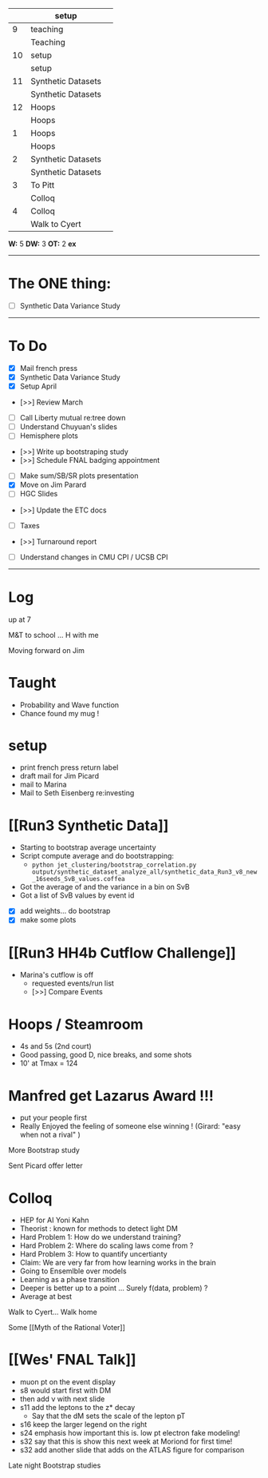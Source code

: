 
|     | setup              |     |
| --- | ------------------ | --- |
| 9   | teaching           |     |
|     | Teaching           |     |
| 10  | setup              |     |
|     | setup              |     |
| 11  | Synthetic Datasets |     |
|     | Synthetic Datasets |     |
| 12  | Hoops              |     |
|     | Hoops              |     |
| 1   | Hoops              |     |
|     | Hoops              |     |
| 2   | Synthetic Datasets |     |
|     | Synthetic Datasets |     |
| 3   | To Pitt            |     |
|     | Colloq             |     |
| 4   | Colloq             |     |
|     | Walk to Cyert      |     |

**W:** 5
**DW:** 3 
**OT:** 2
**ex** 

---
# The ONE thing: 
- [ ] Synthetic Data Variance Study

---
# To Do

- [x] Mail french press
- [x] Synthetic Data Variance Study
- [x] Setup April
- [>>] Review March
- [ ] Call Liberty mutual re:tree down
- [ ] Understand Chuyuan's slides
- [ ] Hemisphere plots 
- [>>] Write up bootstraping study
- [>>] Schedule FNAL badging appointment
- [ ] Make sum/SB/SR plots presentation
- [x] Move on Jim Parard
- [ ] HGC Slides
- [>>] Update the ETC docs
- [ ] Taxes
- [>>] Turnaround report
- [ ] Understand changes in CMU CPI / UCSB CPI

---

# Log

up at 7

M&T to school ... H with me

Moving forward on Jim

# Taught
- Probability and Wave function 
- Chance found my mug !

# setup
- print french press return label
- draft mail for Jim Picard
- mail to Marina
- Mail to Seth Eisenberg re:investing

# [[Run3 Synthetic Data]]
- Starting to bootstrap average uncertainty 
- Script compute average and do bootstrapping:
	- `python jet_clustering/bootstrap_correlation.py output/synthetic_dataset_analyze_all/synthetic_data_Run3_v8_new_16seeds_SvB_values.coffea `
- Got the average of and the variance in a bin on SvB 
- Got a list of SvB values by event id
- [x] add weights... do bootstrap
- [x] make some plots

# [[Run3 HH4b Cutflow Challenge]]
- Marina's cutflow is off
	- requested events/run list
	- [>>] Compare Events

# Hoops / Steamroom
- 4s and 5s (2nd court)
- Good passing, good D, nice breaks, and some shots 
- 10' at Tmax = 124

# Manfred get Lazarus Award !!!
- put your people first 
- Really Enjoyed the feeling of someone else winning !  (Girard: "easy when not a rival" )

More Bootstrap study

Sent Picard offer letter

# Colloq 
- HEP for AI Yoni Kahn
- Theorist : known for methods to detect light DM
- Hard Problem 1: How do we understand training?
- Hard Problem 2: Where do scaling laws come from ?
- Hard Problem 3: How to quantify uncertianty 
- Claim: We are very far from how learning works in the brain
- Going to Ensemlble over models
- Learning as a phase transition
- Deeper is better up to a point ... Surely f(data, problem) ?
- Average at best

Walk to Cyert... Walk home


Some [[Myth of the Rational Voter]]

# [[Wes' FNAL Talk]]
- muon pt on the event display
- s8 would start first with DM
- then add ν with next slide
- s11 add the leptons to the z* decay
	- Say that the dM sets the scale of the lepton pT
- s16 keep the larger legend on the right
- s24 emphasis how important this is. low pt electron fake modeling!
- s32 say that this is show this next week at Moriond for first time!
- s32 add another slide that adds on the ATLAS figure for comparison


Late night Bootstrap studies

